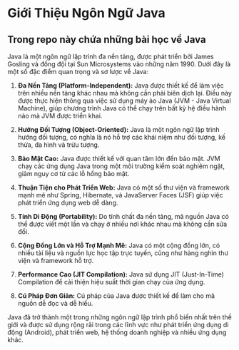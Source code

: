 # Giới Thiệu Ngôn Ngữ Java

## Trong repo này chứa những bài học về Java

Java là một ngôn ngữ lập trình đa nền tảng, được phát triển bởi James Gosling và đồng đội tại Sun Microsystems
vào những năm 1990. Dưới đây là một số đặc điểm quan trọng và sơ lược về Java:

1. **Đa Nền Tảng (Platform-Independent):** Java được thiết kế để làm việc trên nhiều nền tảng khác nhau mà
   không cần phải biên dịch lại. Điều này được thực hiện thông qua việc sử dụng máy ảo Java (JVM - Java
   Virtual Machine), giúp chương trình Java có thể chạy trên bất kỳ hệ điều hành nào mà JVM được triển khai.

2. **Hướng Đối Tượng (Object-Oriented):** Java là một ngôn ngữ lập trình hướng đối tượng, có nghĩa là nó hỗ
   trợ các khái niệm như đối tượng, kế thừa, đa hình và trừu tượng.

3. **Bảo Mật Cao:** Java được thiết kế với quan tâm lớn đến bảo mật. JVM chạy các ứng dụng Java trong một môi
   trường kiểm soát nghiêm ngặt, giảm nguy cơ từ các lỗ hổng bảo mật.

4. **Thuận Tiện cho Phát Triển Web:** Java có một số thư viện và framework mạnh mẽ như Spring, Hibernate, và
   JavaServer Faces (JSF) giúp việc phát triển ứng dụng web dễ dàng.

5. **Tính Di Động (Portability):** Do tính chất đa nền tảng, mã nguồn Java có thể được viết một lần và chạy ở
   nhiều nơi khác nhau mà không cần sửa đổi.

6. **Cộng Đồng Lớn và Hỗ Trợ Mạnh Mẽ:** Java có một cộng đồng lớn, có nhiều tài liệu và nguồn lực học tập trực
   tuyến, cũng như hàng nghìn thư viện và framework hỗ trợ.

7. **Performance Cao (JIT Compilation):** Java sử dụng JIT (Just-In-Time) Compilation để cải thiện hiệu suất
   thời gian chạy của ứng dụng.

8. **Cú Pháp Đơn Giản:** Cú pháp của Java được thiết kế để làm cho mã nguồn dễ đọc và dễ hiểu.

Java đã trở thành một trong những ngôn ngữ lập trình phổ biến nhất trên thế giới và được sử dụng rộng rãi
trong các lĩnh vực như phát triển ứng dụng di động (Android), phát triển web, hệ thống doanh nghiệp và nhiều
ứng dụng khác.
